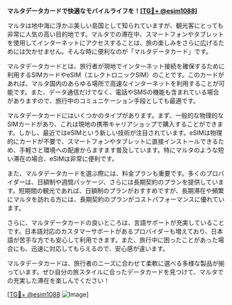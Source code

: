 **マルタデータカードで快適なモバイルライフを！[[TG💪+ @esim1088](https://t.me/s/esim1088)]**

マルタは地中海に浮かぶ美しい島国として知られていますが、観光客にとっても非常に人気の高い目的地です。マルタでの滞在中、スマートフォンやタブレットを使用してインターネットにアクセスすることは、旅の楽しみをさらに広げるためには欠かせません。そんな時に便利なのが「マルタデータカード」です。

マルタデータカードとは、旅行者が現地でインターネット接続を確保するために利用するSIMカードやeSIM（エレクトロニックSIM）のことです。このカードがあれば、マルタ国内のあらゆる場所で高速なインターネットを利用することが可能です。また、データ通信だけでなく、電話やSMSの機能も含まれている場合がありますので、旅行中のコミュニケーション手段としても最適です。

マルタデータカードにはいくつかのタイプがあります。まず、一般的な物理的なSIMカードがあり、これは現地の携帯キャリアショップで購入することができます。しかし、最近ではeSIMという新しい技術が注目されています。eSIMは物理的にカードが不要で、スマートフォンやタブレットに直接インストールできるため、手軽さと環境への配慮からますます普及しています。特にマルタのような短い滞在の場合、eSIMは非常に便利です。

また、マルタデータカードを選ぶ際には、料金プランも重要です。多くのプロバイダーは、日額制や週間パッケージ、さらには長期契約のプランを提供しています。短期間の観光であれば、日額制のプランがおすすめですが、長期滞在や頻繁にマルタを訪れる方には、長期契約のプランがコストパフォーマンスに優れています。

さらに、マルタデータカードの良いところは、言語サポートが充実していることです。日本語対応のカスタマーサポートがあるプロバイダーも増えており、日本語が苦手な方でも安心して利用できます。また、旅行中に困ったことがあった場合にも、迅速に対応してもらえるので、安心感が違います。

マルタデータカードは、旅行者のニーズに合わせて柔軟に選べる多様な製品が揃っています。ぜひ自分の旅スタイルに合ったデータカードを見つけて、マルタでの充実した滞在を楽しんでください！

[[TG💪+ @esim1088](https://t.me/s/esim1088) ![Image](https://i.postimg.cc/Y0z9fWf4/image.png)]